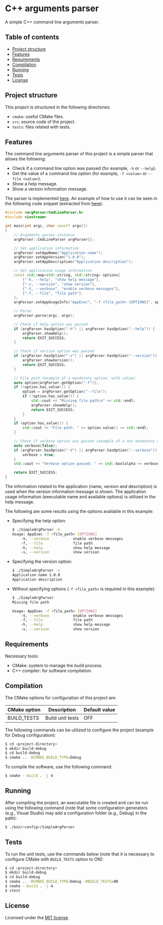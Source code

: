 # C++ arguments parser

A simple C++ command line arguments parser.

## Table of contents

- [Project structure](#project-structure)
- [Features](#features)
- [Requirements](#requirements)
- [Compilation](#compilation)
- [Running](#running)
- [Tests](#tests)
- [License](#license)

## Project structure

This project is structured in the following directories:

- `cmake`: useful CMake files.
- `src`: source code of the project.
- `tests`: files related with tests.

## Features

The command line arguments parser of this project is a simple parser that allows the following:

- Check if a command line option was passed (for example, `-h` or `--help`).
- Get the value of a command line option (for example, `-f <value>` or `--file <value>`).
- Show a help message.
- Show a version information message.

The parser is implemented [here](./src/argParser/). An example of how to use it can be seen in the following code snippet (extracted from [here](./src/main.cpp)).

```C++
#include <argParser/CmdLineParser.h>
#include <iostream>

int main(int argc, char const* argv[])
{
    // Arguments parser instance
    argParser::CmdLineParser argParser{};

    // Set application information
    argParser.setAppName("Application name");
    argParser.setAppVersion("1.0.0");
    argParser.setAppDescription("Application description");

    // Set application usage information
    const std::map<std::string, std::string> options{
        {"-h, --help", "show help message"},
        {"-v, --version", "show version"},
        {"-V, --verbose", "enable verbose messages"},
        {"-f, --file", "file path"},
    };
    argParser.setAppUsageInfo("AppExec", "-f <file_path> [OPTIONS]", options);

    // Parse
    argParser.parse(argc, argv);

    // Check if help option was passed
    if (argParser.hasOption("-h") || argParser.hasOption("--help")) {
        argParser.showHelp();
        return EXIT_SUCCESS;
    }

    // Check if version option was passed
    if (argParser.hasOption("-v") || argParser.hasOption("--version")) {
        argParser.showVersion();
        return EXIT_SUCCESS;
    }

    // File path (example of a mandatory option, with value)
    auto option{argParser.getOption("-f")};
    if (!option.has_value()) {
        option = argParser.getOption("--file");
        if (!option.has_value()) {
            std::cout << "Missing file path\n" << std::endl;
            argParser.showHelp();
            return EXIT_SUCCESS;
        }
    }
    if (option.has_value()) {
        std::cout << "File path: " << option.value() << std::endl;
    }

    // Check if verbose option was passed (example of a not mandatory option)
    auto verbose{false};
    if (argParser.hasOption("-V") || argParser.hasOption("--verbose")) {
        verbose = true;
    }
    std::cout << "Verbose option passed: " << std::boolalpha << verbose << std::endl;

    return EXIT_SUCCESS;
}
```

The information related to the application (name, version and description) is used when the version information message is shown. The application usage information (executable name and available options) is utilized in the help message.

The following are some results using the options available in this example:

- Specifying the help option:
    ```sh
    $ ./SimpleArgParser -h
    Usage: AppExec -f <file_path> [OPTIONS]
        -V, --verbose           enable verbose messages
        -f, --file              file path
        -h, --help              show help message
        -v, --version           show version
    ```
- Specifying the version option:
    ```sh
    $ ./SimpleArgParser -v
    Application name 1.0.0
    Application description
    ```
- Without specifying options (`-f <file_path>` is required in this example):
    ```sh
    $ ./SimpleArgParser
    Missing file path

    Usage: AppExec -f <file_path> [OPTIONS]
        -V, --verbose           enable verbose messages
        -f, --file              file path
        -h, --help              show help message
        -v, --version           show version
    ```

## Requirements

Necessary tools:

- CMake: system to manage the build process.
- C++ compiler: for software compilation.

## Compilation

The CMake options for configuration of this project are:

| CMake option | Description | Default value |
| --- | --- | --- |
| BUILD_TESTS | Build unit tests | OFF |

The following commands can be utilized to configure the project (example for Debug configuration):

```sh
$ cd <project-directory>
$ mkdir build-debug
$ cd build-debug
$ cmake .. -DCMAKE_BUILD_TYPE=Debug
```

To compile the software, use the following command:

```sh
$ cmake --build . -j 4
```

## Running

After compiling the project, an executable file is created and can be run using the following command (note that some configuration generators (e.g., Visual Studio) may add a configuration folder (e.g., Debug) in the path):

```sh
$ ./bin/<config>/SimpleArgParser
```

## Tests

To run the unit tests, use the commands below (note that it is necessary to configure CMake with `BUILD_TESTS` option to ON):

```sh
$ cd <project-directory>
$ mkdir build-debug
$ cd build-debug
$ cmake .. -DCMAKE_BUILD_TYPE=Debug -DBUILD_TESTS=ON
$ cmake --build . -j 4
$ ctest
```

## License

Licensed under the [MIT license](./LICENSE).
